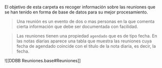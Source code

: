 El objetivo de esta carpeta es recoger información sobre las reuniones que se han tenido en forma de base de datos para su mejor procesamiento.

> Una reunión es un evento de dos o mas personas en la que comenta cierta información que debe ser documentada con facilidad.

> Las reuniones tienen una propiedad `agendado` que es de tipo fecha. En las notas diarias aparece una tabla que muestra las reuniones cuya fecha de agendado coincide con el titulo de la nota diaria, es decir, la fecha.

![[DDBB Reuniones.base#Reuniones]]

